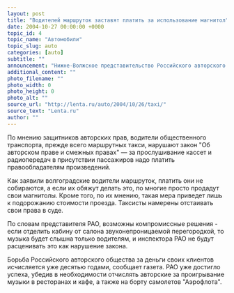 ```yaml
---
layout: post
title: "Водителей маршруток заставят платить за использование магнитол"
date: 2004-10-27 00:00:00 +0000
topic_id: 4
topic_name: "Автомобили"
topic_slug: auto
categories: [auto]
subtitle: ""
announcement: "Нижне-Волжское представительство Российского авторского общества (РАО) грозит волгоградским перевозчикам судебными исками за использование во время работы автомагнитол, сообщает газета \"Новые Известия\"."
additional_content: ""
photo_filename: ""
photo_width: 0
photo_height: 0
photo_alt: ""
source_url: "http://lenta.ru/auto/2004/10/26/taxi/"
source_text: "Lenta.ru"
author: ""
---
```

По мнению защитников авторских прав, водители общественного транспорта, прежде всего маршрутных такси, нарушают закон "Об авторском праве и смежных правах" &mdash; за прослушивание кассет и радиопередач в присутствии пассажиров надо платить правообладателям произведений.

Как заявили волгоградские водители маршруток, платить они не собираются, а если их обяжут делать это, по многие просто продадут свои магнитолы. Кроме того, по их мнению, такая мера приведет лишь к подорожанию стоимости проезда. Таксисты намерены отстаивать свои права в суде.

По словам представителя РАО, возможны компромиссные решения - если отделить кабину от салона звуконепроницаемой перегородкой, то музыка будет слышна только водителям, и инспектора РАО не будут расценивать это как нарушение закона.

Борьба Российского авторского общества за деньги своих клиентов исчисляется уже десятью годами, сообщает газета. РАО уже достигло успеха, убедив в необходимости отчислять авторские за проигрывание музыки в ресторанах и кафе, а также на борту самолетов "Аэрофлота".
